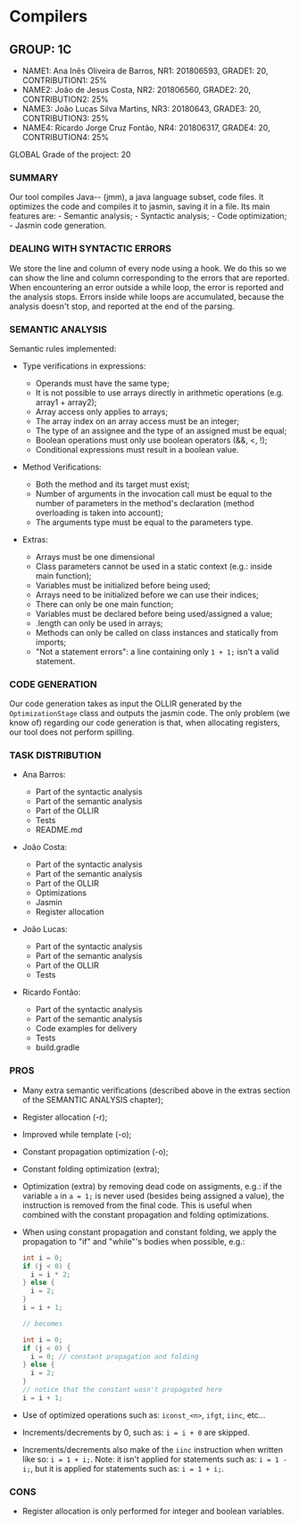 # Compilers

## GROUP: 1C

- NAME1: Ana Inês Oliveira de Barros, NR1: 201806593, GRADE1: 20, CONTRIBUTION1:
  25%
- NAME2: João de Jesus Costa, NR2: 201806560, GRADE2: 20, CONTRIBUTION2: 25%
- NAME3: João Lucas Silva Martins, NR3: 20180643, GRADE3: 20, CONTRIBUTION3: 25%
- NAME4: Ricardo Jorge Cruz Fontão, NR4: 201806317, GRADE4: 20, CONTRIBUTION4:
  25%

GLOBAL Grade of the project: 20

### SUMMARY

Our tool compiles Java-- (jmm), a java language subset, code files. It optimizes
the code and compiles it to jasmin, saving it in a file. Its main features
are: - Semantic analysis; - Syntactic analysis; - Code optimization; - Jasmin
code generation.

### DEALING WITH SYNTACTIC ERRORS

We store the line and column of every node using a hook. We do this so we can
show the line and column corresponding to the errors that are reported. When
encountering an error outside a while loop, the error is reported and the
analysis stops. Errors inside while loops are accumulated, because the analysis
doesn't stop, and reported at the end of the parsing.

### SEMANTIC ANALYSIS

Semantic rules implemented:

- Type verifications in expressions:

  - Operands must have the same type;
  - It is not possible to use arrays directly in arithmetic operations (e.g.
    array1 + array2);
  - Array access only applies to arrays;
  - The array index on an array access must be an integer;
  - The type of an assignee and the type of an assigned must be equal;
  - Boolean operations must only use boolean operators (&&, <, !);
  - Conditional expressions must result in a boolean value.

- Method Verifications:

  - Both the method and its target must exist;
  - Number of arguments in the invocation call must be equal to the number of
    parameters in the method's declaration (method overloading is taken into
    account);
  - The arguments type must be equal to the parameters type.

- Extras:
  - Arrays must be one dimensional
  - Class parameters cannot be used in a static context (e.g.: inside main
    function);
  - Variables must be initialized before being used;
  - Arrays need to be initialized before we can use their indices;
  - There can only be one main function;
  - Variables must be declared before being used/assigned a value;
  - .length can only be used in arrays;
  - Methods can only be called on class instances and statically from imports;
  - "Not a statement errors": a line containing only `1 + 1;` isn't a valid
    statement.

### CODE GENERATION

Our code generation takes as input the OLLIR generated by the
`OptimizationStage` class and outputs the jasmin code. The only problem (we know
of) regarding our code generation is that, when allocating registers, our tool
does not perform spilling.

### TASK DISTRIBUTION

- Ana Barros:
  - Part of the syntactic analysis
  - Part of the semantic analysis
  - Part of the OLLIR
  - Tests
  - README.md

- João Costa:
  - Part of the syntactic analysis
  - Part of the semantic analysis
  - Part of the OLLIR
  - Optimizations
  - Jasmin
  - Register allocation

- João Lucas:
  - Part of the syntactic analysis
  - Part of the semantic analysis
  - Part of the OLLIR
  - Tests

- Ricardo Fontão:
  - Part of the syntactic analysis
  - Part of the semantic analysis
  - Code examples for delivery
  - Tests
  - build.gradle

### PROS

- Many extra semantic verifications (described above in the extras section of
  the SEMANTIC ANALYSIS chapter);
- Register allocation (-r);
- Improved while template (-o);
- Constant propagation optimization (-o);
- Constant folding optimization (extra);
- Optimization (extra) by removing dead code on assigments, e.g.: if the
  variable `a` in `a = 1;` is never used (besides being assigned a value), the
  instruction is removed from the final code. This is useful when combined with
  the constant propagation and folding optimizations.
- When using constant propagation and constant folding, we apply the propagation
  to "if" and "while"'s bodies when possible, e.g.:

  ```java
  int i = 0;
  if (j < 0) {
    i = i * 2;
  } else {
    i = 2;
  }
  i = i + 1;

  // becomes

  int i = 0;
  if (j < 0) {
    i = 0; // constant propagation and folding
  } else {
    i = 2;
  }
  // notice that the constant wasn't propagated here
  i = i + 1;
  ```

- Use of optimized operations such as: `iconst_<n>`, `ifgt`, `iinc`, etc...
- Increments/decrements by 0, such as: `i = i + 0` are skipped.
- Increments/decrements also make of the `iinc` instruction when written like
  so: `i = 1 + i;`. Note: it isn't applied for statements such as: `i = 1 - i;`,
  but it is applied for statements such as: `i = 1 + i;`.

### CONS

- Register allocation is only performed for integer and boolean variables.

